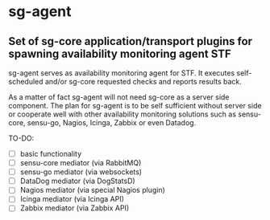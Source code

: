 # sg-agent

## Set of sg-core application/transport plugins for spawning availability monitoring agent STF

sg-agent serves as availability monitoring agent for STF. It executes
self-scheduled and/or sg-core requested checks and reports results back.

As a matter of fact sg-agent will not need sg-core as a server side component.
The plan for sg-agent is to be self sufficient without server side or cooperate
well with other availability monitoring solutions such as sensu-core, sensu-go,
Nagios, Icinga, Zabbix or even Datadog.

TO-DO:

  - [ ] basic functionality
  - [ ] sensu-core mediator (via RabbitMQ)
  - [ ] sensu-go mediator (via websockets)
  - [ ] DataDog mediator (via DogStatsD)
  - [ ] Nagios mediator (via special Nagios plugin)
  - [ ] Icinga mediator (via Icinga API)
  - [ ] Zabbix mediator (via Zabbix API)
